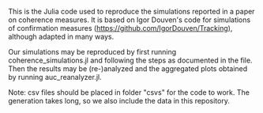 This is the Julia code used to reproduce the simulations reported in a paper on coherence measures. It is based on Igor Douven's code for simulations of confirmation measures (https://github.com/IgorDouven/Tracking), although adapted in many ways.

Our simulations may be reproduced by first running coherence_simulations.jl and following the steps as documented in the file.
Then the results may be (re-)analyzed and the aggregated plots obtained by running auc_reanalyzer.jl.

Note: csv files should be placed in folder "csvs" for the code to work. The generation takes long, so we also include the data in this repository.
